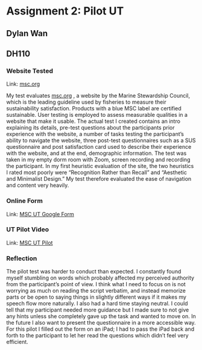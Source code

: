 # Assignment 2: Pilot UT
## Dylan Wan 
## DH110
### Website Tested 
Link: [msc.org](msc.org)

My test evaluates [msc.org](msc.org) , a website by the Marine Stewardship Council, which is the leading guideline used by fisheries to measure their sustainability satisfaction. Products with a blue MSC label are certified sustainable. User testing is employed to assess measurable qualities in a website that make it usable. The actual test I created contains an intro explaining its details, pre-test questions about the participants prior experience with the website, a number of tasks testing the participant’s ability to navigate the website, three post-test questionnaires such as a SUS questionnaire and post satisfaction card used to describe their experience with the website, and at the end, demographic information. The test was taken in my empty dorm room with Zoom, screen recording and recording the participant. In my first heuristic evaluation of the site, the two heuristics I rated most poorly were “Recognition Rather than Recall” and “Aesthetic and Minimalist Design.” My test therefore evaluated the ease of navigation and content very heavily.

### Online Form
Link: [MSC UT Google Form](https://docs.google.com/forms/d/e/1FAIpQLSdbAJlt9woIsa795S-ZUOt_VcbPIfBDp2P7HC4gPoETQT140g/viewform?usp=sf_link)

### UT Pilot Video 
Link: [MSC UT Pilot](https://youtu.be/xnurxf5nZ04)

### Reflection
The pilot test was harder to conduct than expected. I constantly found myself stumbling on words which probably affected my perceived authority from the participant’s point of view. I think what I need to focus on is not worrying as much on reading the script verbatim, and instead memorize parts or be open to saying things in slightly different ways if it makes my speech flow more naturally. I also had a hard time staying neutral. I could tell that my participant needed more guidance but I made sure to not give any hints unless she completely gave up the task and wanted to move on. In the future I also want to present the questionnaire in a more accessible way. For this pilot I filled out the form on an iPad; I had to pass the iPad back and forth to the participant to let her read the questions which didn’t feel very efficient.

